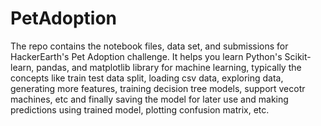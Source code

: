 # PetAdoption
The repo contains the notebook files, data set, and submissions for HackerEarth's Pet Adoption challenge.
It helps you learn Python's Scikit-learn, pandas, and matplotlib library for machine learning, typically the concepts like train test data split, loading csv data, exploring data, generating more features, training decision tree models, support vecotr machines, etc and finally saving the model for later use and making predictions using trained model, plotting confusion matrix, etc.

